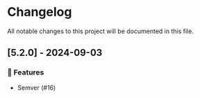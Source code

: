 # Changelog

All notable changes to this project will be documented in this file.

## [5.2.0] - 2024-09-03

### 🚀 Features

- Semver (#16)

<!-- generated by git-cliff -->
